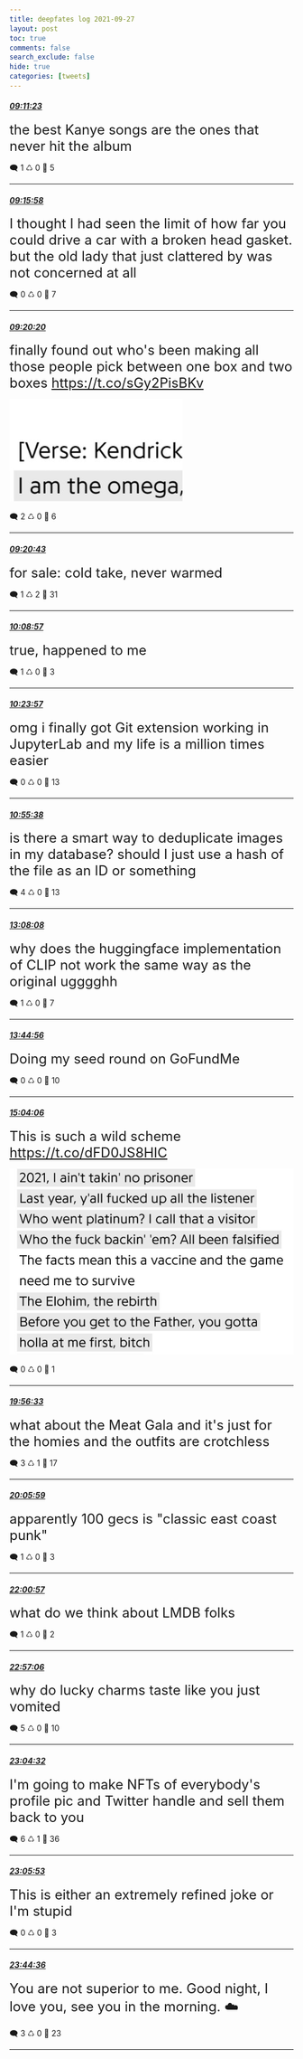 ```yaml
---
title: deepfates log 2021-09-27
layout: post
toc: true
comments: false
search_exclude: false
hide: true
categories: [tweets]
---
```



#### <a href = "https://twitter.com/deepfates/status/1442507167869792270">*09:11:23*</a>

<font size="5">the best Kanye songs are the ones that never hit the album</font>



🗨️ 1 ♺ 0 🤍  5   

---
    
#### <a href = "https://twitter.com/deepfates/status/1442508320229576708">*09:15:58*</a>

<font size="5">I thought I had seen the limit of how far you could drive a car with a broken head gasket. but the old lady that just clattered by was not concerned at all</font>



🗨️ 0 ♺ 0 🤍  7   

---
    
#### <a href = "https://twitter.com/deepfates/status/1442509418961113088">*09:20:20*</a>

<font size="5">finally found out who's been making all those people pick between one box and two boxes  https://t.co/sGy2PisBKv</font>

![image from twitter](/images/from_twitter/FATSrBnXMAg1aA_.jpg)


🗨️ 2 ♺ 0 🤍  6   

---
    
#### <a href = "https://twitter.com/deepfates/status/1442509515295846400">*09:20:43*</a>

<font size="5">for sale: cold take, never warmed</font>



🗨️ 1 ♺ 2 🤍  31   

---
    
#### <a href = "https://twitter.com/deepfates/status/1442521653783662594">*10:08:57*</a>

<font size="5">true, happened to me</font>



🗨️ 1 ♺ 0 🤍  3   

---
    
#### <a href = "https://twitter.com/deepfates/status/1442525429416427522">*10:23:57*</a>

<font size="5">omg i finally got Git extension working in JupyterLab and my life is a million times easier</font>



🗨️ 0 ♺ 0 🤍  13   

---
    
#### <a href = "https://twitter.com/deepfates/status/1442533400208809985">*10:55:38*</a>

<font size="5">is there a smart way to deduplicate images in my database? should I just use a hash of the file as an ID or something</font>



🗨️ 4 ♺ 0 🤍  13   

---
    
#### <a href = "https://twitter.com/deepfates/status/1442566744187367425">*13:08:08*</a>

<font size="5">why does the huggingface implementation of CLIP not work the same way as the original ugggghh</font>



🗨️ 1 ♺ 0 🤍  7   

---
    
#### <a href = "https://twitter.com/deepfates/status/1442576005789454342">*13:44:56*</a>

<font size="5">Doing my seed round on GoFundMe</font>



🗨️ 0 ♺ 0 🤍  10   

---
    
#### <a href = "https://twitter.com/deepfates/status/1442595929958371335">*15:04:06*</a>

<font size="5">This is such a wild scheme  https://t.co/dFD0JS8HIC</font>

![image from twitter](/images/from_twitter/FAUhWnGWEAMiWiv.jpg)


🗨️ 0 ♺ 0 🤍  1   

---
    
#### <a href = "https://twitter.com/deepfates/status/1442669526206849024">*19:56:33*</a>

<font size="5">what about the Meat Gala and it's just for the homies and the outfits are crotchless</font>



🗨️ 3 ♺ 1 🤍  17   

---
    
#### <a href = "https://twitter.com/deepfates/status/1442671899427868673">*20:05:59*</a>

<font size="5">apparently 100 gecs is "classic east coast punk"</font>



🗨️ 1 ♺ 0 🤍  3   

---
    
#### <a href = "https://twitter.com/deepfates/status/1442700832454021126">*22:00:57*</a>

<font size="5">what do we think about LMDB folks</font>



🗨️ 1 ♺ 0 🤍  2   

---
    
#### <a href = "https://twitter.com/deepfates/status/1442714962397470721">*22:57:06*</a>

<font size="5">why do lucky charms taste like you just vomited</font>



🗨️ 5 ♺ 0 🤍  10   

---
    
#### <a href = "https://twitter.com/deepfates/status/1442716833879142402">*23:04:32*</a>

<font size="5">I'm going to make NFTs of everybody's profile pic and Twitter handle and sell them back to you</font>



🗨️ 6 ♺ 1 🤍  36   

---
    
#### <a href = "https://twitter.com/deepfates/status/1442717174183911424">*23:05:53*</a>

<font size="5">This is either an extremely refined joke or I'm stupid</font>



🗨️ 0 ♺ 0 🤍  3   

---
    
#### <a href = "https://twitter.com/deepfates/status/1442726917417799680">*23:44:36*</a>

<font size="5">You are not superior to me. Good night, I love you, see you in the morning. ☁️</font>



🗨️ 3 ♺ 0 🤍  23   

---
    
            
